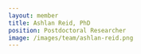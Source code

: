 ```yaml
---
layout: member
title: Ashlan Reid, PhD
position: Postdoctoral Researcher
image: /images/team/ashlan-reid.png
---
```


